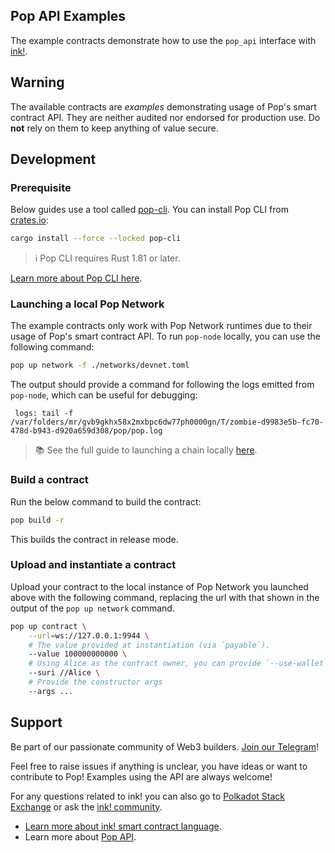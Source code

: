 ## Pop API Examples

The example contracts demonstrate how to use the `pop_api` interface with [ink!](https://use.ink).

## Warning

The available contracts are *examples* demonstrating usage of Pop's smart contract API. They are neither audited nor
endorsed for production use. Do **not** rely on them to keep anything of value secure.

## Development

### Prerequisite

Below guides use a tool called [pop-cli](https://github.com/r0gue-io/pop-cli). You can install Pop CLI
from [crates.io](https://crates.io):

```bash
cargo install --force --locked pop-cli
```

> ℹ️ Pop CLI requires Rust 1.81 or later.

[Learn more about Pop CLI here](https://github.com/r0gue-io/pop-cli).

### Launching a local Pop Network

The example contracts only work with Pop Network runtimes due to their usage of Pop's smart contract API. To run
`pop-node` locally, you can use the following command:

```bash
pop up network -f ./networks/devnet.toml
```

The output should provide a command for following the logs emitted from `pop-node`, which can be useful for debugging:

```
 logs: tail -f /var/folders/mr/gvb9gkhx58x2mxbpc6dw77ph0000gn/T/zombie-d9983e5b-fc70-478d-b943-d920a659d308/pop/pop.log
```

> 📚 See the full guide to launching a chain
> locally [here](https://learn.onpop.io/appchains/guides/launch-a-chain/running-your-parachain).

### Build a contract

Run the below command to build the contract:

```bash
pop build -r
```

This builds the contract in release mode.

### Upload and instantiate a contract

Upload your contract to the local instance of Pop Network you launched above with the following command, replacing the
url with that shown in the output of the `pop up network` command.

```bash
pop up contract \
    --url=ws://127.0.0.1:9944 \
    # The value provided at instantiation (via `payable`).
    --value 100000000000 \
    # Using Alice as the contract owner, you can provide `--use-wallet` to sign with your own wallet.
    --suri //Alice \
    # Provide the constructor args
    --args ...
```

## Support

Be part of our passionate community of Web3 builders. [Join our Telegram](https://t.me/onpopio)!

Feel free to raise issues if anything is unclear, you have ideas or want to contribute to Pop! Examples using the
API are always welcome!

For any questions related to ink! you can also go to [Polkadot Stack Exchange](https://polkadot.stackexchange.com/) or
ask the [ink! community](https://t.me/inkathon/1).

- [Learn more about ink! smart contract language](https://use.ink).
- Learn more about [Pop API](https://github.com/r0gue-io/pop-node/tree/main/pop-api/).
